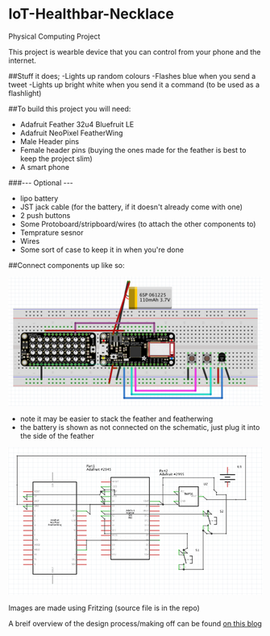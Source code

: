 # IoT-Healthbar-Necklace
Physical Computing Project

This project is wearble device that you can control from your phone and the internet.

##Stuff it does;
-Lights up random colours
-Flashes blue when you send a tweet
-Lights up bright white when you send it a command (to be used as a flashlight)

##To build this project you will need:
- Adafruit Feather 32u4 Bluefruit LE
- Adafruit NeoPixel FeatherWing
- Male Header pins
- Female header pins (buying the ones made for the feather is best to keep the project slim)
- A smart phone

###--- Optional ---
- lipo battery
- JST jack cable (for the battery, if it doesn't already come with one)
- 2 push buttons
- Some Protoboard/stripboard/wires (to attach the other components to)
- Temprature sesnor
- Wires
- Some sort of case to keep it in when you're done

##Connect components up like so:

![Breadboard](/images/breadboard.png)

* note it may be easier to stack the feather and featherwing
* the battery is shown as not connected on the schematic, just plug it into the side of the feather

![Schematic](/images/schematic.png)

Images are made using Fritzing (source file is in the repo)

A breif overview of the design process/making off can be found [on this blog](http://physicalcomputingproject.tumblr.com/)

